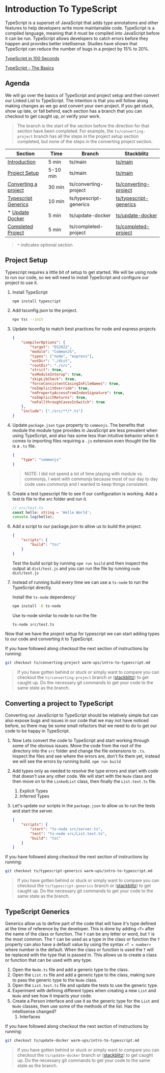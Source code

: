 # Introduction To TypeScript

TypeScript is a superset of JavaScript that adds type annotations and other features to help developers write more maintainable code. TypeScript is a compiled language, meaning that it must be compiled into JavaScript before it can be run. TypeScript allows developers to catch errors before they happen and provides better intellisense. Studies have shown that TypeScript can reduce the number of bugs in a project by 15% to 20%.

[TypeScript in 100 Seconds](https://youtu.be/zQnBQ4tB3ZA)

[TypeScript - The Basics](https://www.typescriptlang.org/docs/handbook/2/basic-types.html)

## Agenda

We will go over the basics of TypeScript and project setup and then convert our Linked List to TypeScript. The intention is that you will follow along making changes as we go and convert your own project. If you get stuck, show up late, or fall behind, each section has a branch that you can checkout to get caught up, or verify your work.

> The branch is the start of the section before the direction for that section have been completed. For example, the `ts/converting-project` branch has all the steps in the project setup section completed, but none of the steps in the converting project section.

| Section                                                     | Time     | Branch                 | Stackblitz                                                                                                 |
| ----------------------------------------------------------- | -------- | ---------------------- | ---------------------------------------------------------------------------------------------------------- |
| [Introduction](#introduction-to-typescript)                 | 5 min    | ts/main                | [ts/main](https://stackblitz.com/github/joa-mos/monday-warmups/tree/ts/main)                               |
| [Project Setup](#project-setup)                             | 5-10 min | ts/main                | [ts/main](https://stackblitz.com/github/joa-mos/monday-warmups/tree/ts/main)                               |
| [Converting a project](#converting-a-project-to-typescript) | 30 min   | ts/converting-project  | [ts/converting-project](https://stackblitz.com/github/joa-mos/monday-warmups/tree/ts/converting-project)   |
| [Typescript Generics](#typescript-generics)                 | 10 min   | ts/typescript-generics | [ts/typescript-generics](https://stackblitz.com/github/joa-mos/monday-warmups/tree/ts/typescript-generics) |
| \* [Update Docker](#update-docker)                          | 5 min    | ts/update-docker       | [ts/update-docker](https://stackblitz.com/github/joa-mos/monday-warmups/tree/ts/update-docker)             |
| [Completed Project](#completed-project)                     | 5 min    | ts/completed-project   | [ts/completed-project](https://stackblitz.com/github/joa-mos/monday-warmups/tree/ts/completed-project)     |

> `*` indicates optional section

## Project Setup

Typescript requires a little bit of setup to get started. We will be using node to run our code, so we will need to install TypeScript and configure our project to use it.

1. Install TypeScript

    ```bash
    npm install typescript
    ```

2. Add tsconfig.json to the project.

    ```bash
    npx tsc --init
    ```

3. Update tsconfig to match best practices for node and express projects

    ```json
    {
        "compilerOptions": {
            "target": "ES2022",
            "module": "CommonJS",
            "types": ["node", "express"],
            "outDir": "./dist",
            "rootDir": "./src",
            "strict": true,
            "esModuleInterop": true,
            "skipLibCheck": true,
            "forceConsistentCasingInFileNames": true,
            "noImplicitOverride": true,
            "noPropertyAccessFromIndexSignature": true,
            "noImplicitReturns": true,
            "noFallthroughCasesInSwitch": true
        },
        "include": ["./src/**/*.ts"]
    }
    ```

4. Update `package.json` `type` property to `commonjs`. The benefits that module the module type provides in JavaScript are less prevalent when using TypeScript, and also has some less than intuitive behavior when it comes to importing files requiring a `.js` extension even thought the file is a `.ts` file.

    ```json
    {
        "type": "commonjs"
    }
    ```

    > NOTE: I did not spend a lot of time playing with module vs commonjs, I went with commonjs because most of our day to day code uses commonjs and I wanted to keep things consistent.

5. Create a test typescript file to see if our configuration is working. Add a test.ts file to the src folder and run it.

    ```typescript
    // src/test.ts
    const hello: string = 'Hello World';
    console.log(hello);
    ```

6. Add a script to our package.json to allow us to build the project.

    ```json
    {
        "scripts": {
            "build": "tsc"
        }
    }
    ```

    Test the build script by running `npm run build` and then inspect the output at `dist/test.js` and you can run the file by running `node dist/test.js`

7. Instead of running build every time we can use a `ts-node` to run the TypeScript directly.

    Install the `ts-node` dependency`

    ```bash
    npm install -D ts-node
    ```

    Use ts-node similar to node to run the file

    ```bash
    ts-node src/test.ts
    ```

Now that we have the project setup for typescript we can start adding types to our code and converting it to TypeScript.

If you have followed along checkout the next section of instructions by running:

```bash
git checkout ts/converting-project warm-ups/intro-to-typescript.md
```

> If you have gotten behind or stuck or simply want to compare you can checkout the `ts/converting-project` branch or ([stackblitz](https://stackblitz.com/github/joa-mos/monday-warmups/tree/ts/converting-project)) to get caught up. Do the necessary git commands to get your code to the same state as the branch.

## Converting a project to TypeScript

Converting our JavaScript to TypeScript should be relatively simple but can also expose bugs and issues in our code that we may not have noticed before, so there may be some small refactors that we need to do to get our code to be happy in TypeScript.

1. Now Lets convert the code to TypeScript and start working through some of the obvious issues. Move the code from the root of the directory into the `src` folder and change the file extensions to `.ts`. Inspect the files and see where the errors are, don't fix them yet, instead we will see the errors by running build. `npm run build`

2. Add types only as needed to resolve the type errors and start with code that doesn't use any other code. We will start with the `Node` class and then move on to the `LinkedList` class, then finally the `List.text.ts` file.

    1. Explicit Types
    2. Inferred Types

3. Let's update our scripts in the `package.json` to allow us to run the tests and start the server.

    ```json
    {
        "scripts": {
            "start": "ts-node src/server.ts",
            "test": "ts-node src/List.test.ts",
            "build": "tsc"
        }
    }
    ```

If you have followed along checkout the next section of instructions by running:

```bash
git checkout ts/typescript-generics warm-ups/intro-to-typescript.md
```

> If you have gotten behind or stuck or simply want to compare you can checkout the `ts/typescript-generics` branch or ([stackblitz](https://stackblitz.com/github/joa-mos/monday-warmups/tree/ts/typescript-generics)) to get caught up. Do the necessary git commands to get your code to the same state as the branch.

## TypeScript Generics

Generics allow us to define part of the code that will have it's type defined at the time of reference by the developer. This is done by adding `<T>` after the name of the class or function. The `T` can be any letter or word, but `T` is the most common. The `T` can be used as a type in the class or function the `T` property can also have a default value by using the syntax `<T = number>` where number is the default. When the class or function is used the `T` will be replaced with the type that is passed in. This allows us to create a class or function that can be used with any type.

1.  Open the `Node.ts` file and add a generic type to the class.
2.  Open the `List.ts` file and add a generic type to the class, making sure to pass the generic type to the `Node` class.
3.  Open the `List.test.ts` file and update the tests to use the generic type.
4.  Experiment with defining different types when creating a new `List` and `Node` and see how it impacts your code.
5.  Create a Person interface and use it as the generic type for the `List` and `Node` classes, then use some of the methods of the list. Has the intellisense changed?
    1.  Interfaces

If you have followed along checkout the next section of instructions by running:

```bash
git checkout ts/update-docker warm-ups/intro-to-typescript.md
```

> If you have gotten behind or stuck or simply want to compare you can checkout the `ts/update-docker` branch or ([stackblitz](https://stackblitz.com/github/joa-mos/monday-warmups/tree/ts/update-docker)) to get caught up. Do the necessary git commands to get your code to the same state as the branch.
